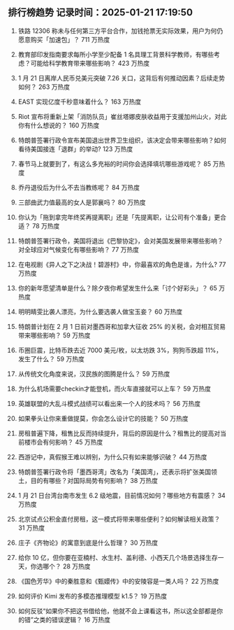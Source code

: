 
## 排行榜趋势 记录时间：2025-01-21 17:19:50
  
  1. 铁路 12306 称未与任何第三方平台合作，加钱抢票无实际效果，用户为何仍愿意购买「加速包」？ 711 万热度
    
  2. 教育部印发指南要求每所小学至少配备 1 名具理工背景科学教师，有哪些考虑？可能给科学教育带来哪些影响？ 423 万热度
    
  3. 1 月 21 日离岸人民币兑美元突破 7.26 关口，这背后有何推动因素？后续走势如何？ 263 万热度
    
  4. EAST 实现亿度千秒意味着什么？ 163 万热度
    
  5. Riot 宣布将重新上架「消防队员」崔丝塔娜皮肤收益用于支援加州山火，对此你有什么想说的？ 160 万热度
    
  6. 特朗普签署行政令宣布美国退出世界卫生组织，该决定会带来哪些影响？如何看待美国接连「退群」的举动? 123 万热度
    
  7. 春节马上就要到了，有这么多充裕的时间你会选择填坑哪些游戏呢？ 85 万热度
    
  8. 乔丹退役后为什么不去当教练呢？ 84 万热度
    
  9. 三部曲武力值最高的女人是郭襄吗？ 80 万热度
    
  10. 你认为「拖到拿完年终奖再提离职」还是「先提离职，让公司有个准备」更合适？ 78 万热度
    
  11. 特朗普签署行政令，美国将退出《巴黎协定》，会对美国发展带来哪些影响？对全球应对气候变化有哪些影响？ 77 万热度
    
  12. 在电视剧《异人之下之决战！碧游村》中，你最喜欢的角色是谁，为什么? 77 万热度
    
  13. 你的新年愿望清单是什么？除夕夜你希望发生什么来「讨个好彩头」？ 65 万热度
    
  14. 明明睛雯比袭人漂亮，为什么要选袭人做宝玉妾？ 60 万热度
    
  15. 特朗普计划在 2 月 1 日前对墨西哥和加拿大征收 25% 的关税，会对相互贸易带来哪些影响？ 59 万热度
    
  16. 币圈巨震，比特币跌去近 7000 美元/枚，以太坊跌 3%，狗狗币跌超 11%，发生了什么？ 59 万热度
    
  17. 从传统文化角度来说，汉民族的图腾是什么？ 59 万热度
    
  18. 为什么机场需要checkin才能登机，而火车直接就可以上车？ 59 万热度
    
  19. 英雄联盟的大乱斗模式战绩可以看出来一个人的技术吗？ 56 万热度
    
  20. 如果拳头让你来重做提莫，你会怎么设计它的技能？ 50 万热度
    
  21. 房租普遍下降，租售比反而持续提升，背后的原因是什么？租售比的提高对当前楼市会有何影响？ 45 万热度
    
  22. 西游记中，真假猴王难以辨别，为什么只有如来能够识破？ 44 万热度
    
  23. 特朗普签署行政令将「墨西哥湾」改名为「美国湾」，还表示将扩张美国领土，目的有哪些？对国际局势有何影响？ 38 万热度
    
  24. 1 月 21 日台湾台南市发生 6.2 级地震，目前情况如何？哪些地方有震感？ 34 万热度
    
  25. 北京试点公积金直付房租，这一模式将带来哪些便利？如何解读相关政策？ 31 万热度
    
  26. 庄子《齐物论》的寓意到底是什么哲理？ 30 万热度
    
  27. 给你 10 亿，但你要在亚楠村、水生村、盖利德、小西天几个场景选择生存一天，你选哪个？ 28 万热度
    
  28. 《国色芳华》中的秦胜意和《甄嬛传》中的安陵容是一类人吗？ 22 万热度
    
  29. 如何评价 Kimi 发布的多模态推理模型 k1.5？ 19 万热度
    
  30. 如何反驳“如果你不把这书借给他，他就不会上课看这书，所以这全部都是你的错”之类的错误逻辑？ 16 万热度
    